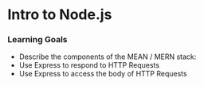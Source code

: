 # Intro to Node.js

### Learning Goals

- Describe the components of the MEAN / MERN stack:
- Use Express to respond to HTTP Requests
- Use Express to access the body of HTTP Requests